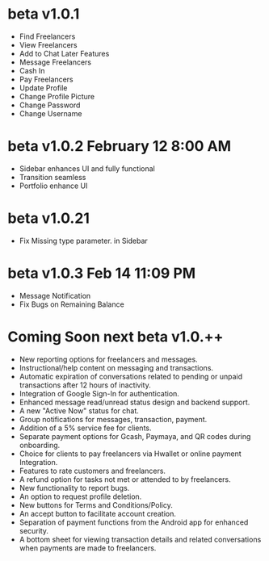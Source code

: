 # beta v1.0.1
- Find Freelancers
- View Freelancers
- Add to Chat Later Features
- Message Freelancers
- Cash In
- Pay Freelancers
- Update Profile
- Change Profile Picture
- Change Password
- Change Username

# beta v1.0.2 February 12 8:00 AM
- Sidebar enhances UI and fully functional
- Transition seamless
- Portfolio enhance UI

# beta v1.0.21 
- Fix Missing type parameter. in Sidebar

# beta v1.0.3 Feb 14 11:09 PM
- Message Notification
- Fix Bugs on Remaining Balance

# Coming Soon next beta v1.0.++
- New reporting options for freelancers and messages.
- Instructional/help content on messaging and transactions.
- Automatic expiration of conversations related to pending or unpaid transactions after 12 hours of inactivity.
- Integration of Google Sign-In for authentication.
- Enhanced message read/unread status design and backend support.
- A new "Active Now" status for chat.
- Group notifications for messages, transaction, payment.
- Addition of a 5% service fee for clients.
- Separate payment options for Gcash, Paymaya, and QR codes during onboarding.
- Choice for clients to pay freelancers via Hwallet or online payment Integration.
- Features to rate customers and freelancers.
- A refund option for tasks not met or attended to by freelancers.
- New functionality to report bugs.
- An option to request profile deletion.
- New buttons for Terms and Conditions/Policy.
- An accept button to facilitate account creation.
- Separation of payment functions from the Android app for enhanced security.
- A bottom sheet for viewing transaction details and related conversations when payments are made to freelancers.
